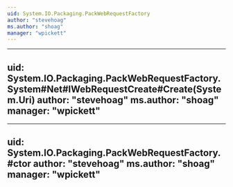 ```yaml
---
uid: System.IO.Packaging.PackWebRequestFactory
author: "stevehoag"
ms.author: "shoag"
manager: "wpickett"
---
```


---
uid: System.IO.Packaging.PackWebRequestFactory.System#Net#IWebRequestCreate#Create(System.Uri)
author: "stevehoag"
ms.author: "shoag"
manager: "wpickett"
---

---
uid: System.IO.Packaging.PackWebRequestFactory.#ctor
author: "stevehoag"
ms.author: "shoag"
manager: "wpickett"
---
